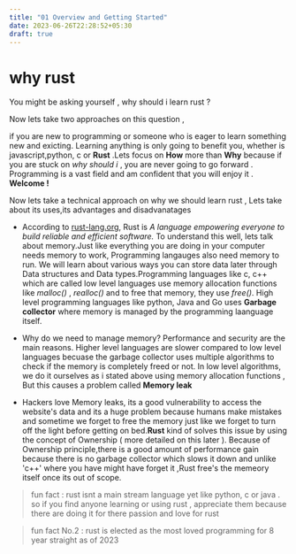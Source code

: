 ```yaml
---
title: "01 Overview and Getting Started"
date: 2023-06-26T22:28:52+05:30
draft: true
---
```


# why rust

You might be asking yourself , why should i learn rust ? 

Now lets take two approaches on this question ,

 if you are new to programming or someone who is eager to learn something new and exicting. Learning anything is only going to benefit you, whether is javascript,python, c or  **Rust** .Lets focus on **How**  more than **Why** because if you are stuck on *why should i* , you are never going to go forward . Programming is a vast field and am confident that you will enjoy it . **Welcome !**

 Now lets take a technical approach on why we should learn rust , Lets take about its uses,its advantages and disadvanatages
  
- According to [rust-lang.org](https://www.rust-lang.org/), Rust is *A language empowering everyone
to build reliable and efficient software.* To understand this well, lets talk about memory.Just like everything you are doing in your computer needs memory to work, Programming langauges also need memory to run. We will learn about various ways you can store data later through Data structures and Data types.Programming languages like c, c++ which are called low level languages use memory allocation functions like *malloc()* , *realloc()* and to free that memory, they use *free()*. High level programming languages like python, Java and Go uses **Garbage collector** where memory is managed by the programming laanguage itself.

- Why do we need to manage memory? Performance and security are the main reasons. Higher level languages are slower compared to low level languages becuase the garbage collector uses multiple algorithms to check if the memory is completely freed or not. In low level algorithms, we do it ourselves as i stated above using memory allocation functions , But this causes a problem called **Memory leak** 

- Hackers love Memory leaks, its a good vulnerability to access the website's data and its a huge problem because humans make mistakes and sometime we forget to free the memory just like we forget to turn off the light before getting on bed.**Rust** kind of solves this issue by using the concept of Ownership ( more detailed on this later ). Because of Ownership principle,there is a good amount of performance gain because there is no garbage collector which slows it down and unlike 'c++' where you have might have forget it ,Rust free's the memeory itself once its out of scope.



> fun fact : rust isnt a main stream language yet like python, c or java . so if you find anyone learning or using rust , appreciate them because there are doing it for there passion and love for rust 

> fun fact No.2 : rust is elected as the most loved programming for 8 year straight as of 2023 
